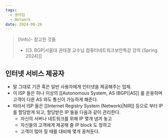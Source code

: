 ```yaml
---
tags:
  - 용어집
  - Network
date: 2024-06-26
---
```

> [!info]- 참고한 것들
> - [[3. BGP|서울대 권태경 교수님 컴퓨터네트워크보안특강 강의 (Spring 2024)]]

## 인터넷 서비스 제공자

- 말 그대로 기관 혹은 일반 사용자에게 인터넷을 제공해주는 업체.
- 이 ISP 들은 하나 이상의 [[Autonomous System, AS (BGP)|AS]] 를 운용하며 고객이 다른 AS 와도 통신이 가능하게 해준다.
- 따라서 ISP 들은 [[Internet Registry System (Network)|NIR]] 등으로 부터 IP 를 할당받게 되고, 할당받은 IP 들을 다음과 같이 관리한다.
    - 자신의 서버나 네트워크를 위해 IP 몇개 냄겨 놓고
    - 자신들의 고객에게 제공해 줄 IP block 도 정하고
    - 고객이 많아 질 때를 대비해 몇개 꽁쳐둔다.
